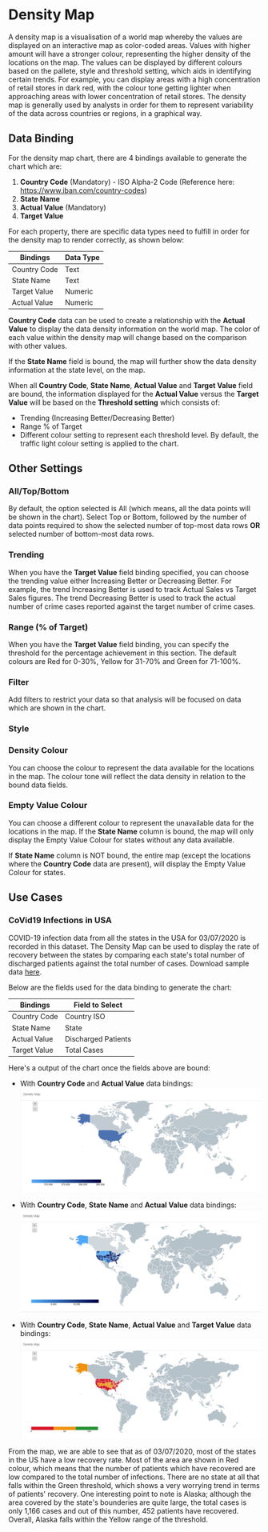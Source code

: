 # Density Map



A density map is a visualisation of a world map whereby the values are displayed on an interactive map as color-coded areas. Values with higher amount will have a stronger colour, representing the higher density of the locations on the map. The values can be displayed by different colours based on the pallete, style and threshold setting, which aids in identifying certain trends. For example, you can display areas with a high concentration of retail stores in dark red, with the colour tone getting lighter when approaching areas with lower concentration of retail stores. The density map is generally used by analysts in order for them to represent variability of the data across countries or regions, in a graphical way.

## Data Binding

For the density map chart, there are 4 bindings available to generate the chart which are:

1) **Country Code** (Mandatory) - ISO Alpha-2 Code (Reference here: https://www.iban.com/country-codes)
2) **State Name**
3) **Actual Value** (Mandatory)
4) **Target Value**

For each property, there are specific data types need to fulfill in order for the density map to render correctly, as shown below:

|Bindings|Data Type|
|---|---|
|Country Code|Text|
|State Name|Text|
|Target Value|Numeric|
|Actual Value|Numeric|

**Country Code** data can be used to create a relationship with the **Actual Value** to display the data density information on the world map. The color of each value within the density map will change based on the comparison with other values.

If the **State Name** field is bound, the map will further show the data density information at the state level, on the map.

When all **Country Code**, **State Name**, **Actual Value** and **Target Value** field are bound, the information displayed for the **Actual Value** versus the **Target Value** will be based on the **Threshold setting** which consists of:

- Trending (Increasing Better/Decreasing Better)
- Range % of Target
- Different colour setting to represent each threshold level. By default, the traffic light colour setting is applied to the chart.

## Other Settings

### All/Top/Bottom

By default, the option selected is All (which means, all the data points will be shown in the chart). Select Top or Bottom, followed by the number of data points required to show the selected number of top-most data rows **OR** selected number of bottom-most data rows.

### Trending

When you have the **Target Value** field binding specified, you can choose the trending value either Increasing Better or Decreasing Better. For example, the trend Increasing Better is used to track Actual Sales vs Target Sales figures. The trend Decreasing Better is used to track the actual number of crime cases reported against the target number of crime cases.

### Range (% of Target)

When you have the **Target Value** field binding, you can specify the threshold for the percentage achievement in this section. The default colours are Red for 0-30%, Yellow for 31-70% and Green for 71-100%.

### Filter

Add filters to restrict your data so that analysis will be focused on data which are shown in the chart.

### Style

### Density Colour

You can choose the colour to represent the data available for the locations in the map. The colour tone will reflect the data density in relation to the bound data fields.

### Empty Value Colour

You can choose a different colour to represent the unavailable data for the locations in the map. If the **State Name** column is bound, the map will only display the Empty Value Colour for states without any data available.

If **State Name** column is NOT bound, the entire map (except the locations where the **Country Code** data are present), will display the Empty Value Colour for states.
 

## Use Cases

### CoVid19 Infections in USA
COVID-19 infection data from all the states in the USA for 03/07/2020 is recorded in this dataset. The Density Map can be used to display the rate of recovery between the states by comparing each state's total number of discharged patients against the total number of cases. Download sample data [here](./sample-data/density-map/USA-Covid19-Cases-03.07.2020.csv).

Below are the fields used for the data binding to generate the chart:

|Bindings|Field to Select|
|---|---|
|Country Code|Country ISO|(MANDATORY)
|State Name|State|
|Actual Value|Discharged Patients|(MANDATORY)
|Target Value|Total Cases|

Here's a output of the chart once the fields above are bound:

- With **Country Code** and **Actual Value** data bindings:
![](./images/density-map/country-level.jpg)

- With **Country Code**, **State Name** and **Actual Value** data bindings:
![](./images/density-map/state-level.jpg)

- With **Country Code**, **State Name**, **Actual Value** and **Target Value** data bindings:
![](./images/density-map/threshold.jpg)

From the map, we are able to see that as of 03/07/2020, most of the states in the US have a low recovery rate. Most of the area are shown in Red colour, which means that the number of patients which have recovered are low compared to the total number of infections. There are no state at all that falls within the Green threshold, which shows a very worrying trend in terms of patients' recovery. One interesting point to note is Alaska; although the area covered by the state's bounderies are quite large, the total cases is only 1,166 cases and out of this number, 452 patients have recovered. Overall, Alaska falls within the Yellow range of the threshold.